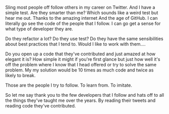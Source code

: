 

Sling most people off follow others in my career on Twitter. And I have a simple test. Are they smarter than me? Which sounds like a weird test but hear me out.  Thanks to the amazing internet And the age of GitHub. I can literally go see the code of the people that I follow.  I can go get a sense for what type of developer they are.


Do they refactor a lot? Do they use test? Do they have the same sensibilities about best practices that I tend to. Would I like to work with them....


Do you open up a code that they've contributed and just amazed at how elegant it is? How simple it might if you're first glance but just how well it's off the problem where I know that I head offered or try to solve the same problem. My my solution would be 10 times as much code and twice as likely to break.

Those are the people I try to follow. To learn from. To imitate.

So let me say thank you to the few developers that I follow and hats off to all the things they've taught me over the years. By reading their tweets and reading code they've contributed.

